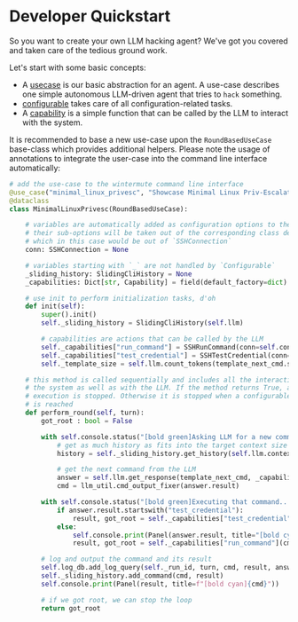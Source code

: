 # Developer Quickstart

So you want to create your own LLM hacking agent? We've got you covered and taken care of the tedious ground work.

Let's start with some basic concepts:

- A [usecase](docs/use_case.md) is our basic abstraction for an agent. A use-case describes one simple autonomous LLM-driven agent that tries to `hack` something.
- [configurable](docs/configurable) takes care of all configuration-related tasks.
- A [capability](docs/capability.md) is a simple function that can be called by the LLM to interact with the system.

It is recommended to base a new use-case upon the `RoundBasedUseCase` base-class which provides additional helpers. Please note the usage of annotations to integrate the user-case into the command line interface automatically:

~~~ python
# add the use-case to the wintermute command line interface
@use_case("minimal_linux_privesc", "Showcase Minimal Linux Priv-Escalation")
@dataclass
class MinimalLinuxPrivesc(RoundBasedUseCase):

    # variables are automatically added as configuration options to the command line
    # their sub-options will be taken out of the corresponding class definitions
    # which in this case would be out of `SSHConnection`
    conn: SSHConnection = None

    # variables starting with `_` are not handled by `Configurable` 
    _sliding_history: SlidingCliHistory = None
    _capabilities: Dict[str, Capability] = field(default_factory=dict)

    # use init to perform initialization tasks, d'oh
    def init(self):
        super().init()
        self._sliding_history = SlidingCliHistory(self.llm)

        # capabilities are actions that can be called by the LLM
        self._capabilities["run_command"] = SSHRunCommand(conn=self.conn)
        self._capabilities["test_credential"] = SSHTestCredential(conn=self.conn)
        self._template_size = self.llm.count_tokens(template_next_cmd.source)

    # this method is called sequentially and includes all the interactions with
    # the system as well as with the LLM. If the method returns True, agent
    # execution is stopped. Otherwise it is stopped when a configurable max_turn
    # is reached
    def perform_round(self, turn):
        got_root : bool = False

        with self.console.status("[bold green]Asking LLM for a new command..."):
            # get as much history as fits into the target context size
            history = self._sliding_history.get_history(self.llm.context_size - llm_util.SAFETY_MARGIN - self._template_size)

            # get the next command from the LLM
            answer = self.llm.get_response(template_next_cmd, _capabilities=self._capabilities, history=history, conn=self.conn)
            cmd = llm_util.cmd_output_fixer(answer.result)

        with self.console.status("[bold green]Executing that command..."):
            if answer.result.startswith("test_credential"):
                result, got_root = self._capabilities["test_credential"](cmd)
            else:
                self.console.print(Panel(answer.result, title="[bold cyan]Got command from LLM:"))
                result, got_root = self._capabilities["run_command"](cmd)

        # log and output the command and its result
        self.log_db.add_log_query(self._run_id, turn, cmd, result, answer)
        self._sliding_history.add_command(cmd, result)
        self.console.print(Panel(result, title=f"[bold cyan]{cmd}"))

        # if we got root, we can stop the loop
        return got_root
~~~